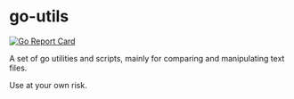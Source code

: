 # go-utils

[![Go Report Card](https://goreportcard.com/badge/github.com/HannaLindgren/go-utils)](https://goreportcard.com/report/github.com/HannaLindgren/go-utils)

A set of go utilities and scripts, mainly for comparing and manipulating text files.

Use at your own risk.
